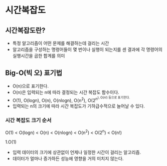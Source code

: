 # 시간복잡도

## 시간복잡도란?

- 특정 알고리즘이 어떤 문제를 해결하는데 걸리는 시간
- 알고리즘을 구성하는 명령어들이 몇 번이나 실행이 되는지를 센 결과에 각 명령어의 실행시간을 곱한 합계를 의미

## Big-O(빅 오) 표기법

- O(n)으로 표기한다.
- O(n)은 입력되는 n에 따라 결정되는 시간 복잡도 함수이다.
- O(1), O(logn), O(n), O(nlogn), O(n<sup>2</sup>), O(2<sup>n<sup>), O(n!) 등으로 표기한다.
- 입력되는 n의 크기에 따라 시간 복잡도가 기하급수적으로 늘어날 수 있다.

### 시간 복잡도 크기 순서

O(1) < O(logn) < O(n) < O(nlogn) < O(n<sup>2</sup>) < O(2<sup>n</sup>) < O(n!)

1.O(1)

- 입력 데이터의 크기에 상관없이 언제나 일정한 시간이 걸리는 알고리즘.
- 데이터가 얼마나 증가하든 성능에 영향을 거의 미치지 않는다.
